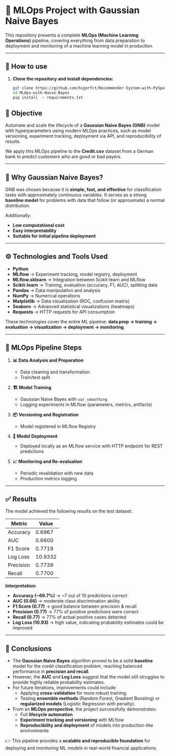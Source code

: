 # 🚀 MLOps Project with Gaussian Naive Bayes

This repository presents a complete **MLOps (Machine Learning Operations)** pipeline, covering everything from data preparation to deployment and monitoring of a machine learning model in production.

---
## 🚀 How to use

1. **Clone the repository and install dependencies:**
    ```bash 
    git clone https://github.com/higorfct/Recommender-System-with-PySpark
    cd MLOps-with-Naive-Bayes
    pip install -r requirements.txt
    ```

## 📌 Objective

Automate and scale the lifecycle of a **Gaussian Naive Bayes (GNB)** model with hyperparameters using modern MLOps practices, such as model versioning, experiment tracking, deployment via API, and reproducibility of results.  

We apply this MLOps pipeline to the **Credit.csv** dataset from a German bank to predict customers who are good or bad payers.

---

## 🤔 Why Gaussian Naive Bayes?

GNB was chosen because it is **simple, fast, and effective** for classification tasks with approximately continuous variables. It serves as a strong **baseline model** for problems with data that follow (or approximate) a normal distribution.  

Additionally:
- **Low computational cost**
- **Easy interpretability**
- **Suitable for initial pipeline deployment**

---

## ⚙️ Technologies and Tools Used

- **Python**  
- **MLflow** → Experiment tracking, model registry, deployment  
- **MLflow.sklearn** → Integration between Scikit-learn and MLflow  
- **Scikit-learn** → Training, evaluation (accuracy, F1, AUC), splitting data  
- **Pandas** → Data manipulation and analysis  
- **NumPy** → Numerical operations  
- **Matplotlib** → Data visualization (ROC, confusion matrix)  
- **Seaborn** → Advanced statistical visualizations (heatmaps)  
- **Requests** → HTTP requests for API consumption  

These technologies cover the entire ML pipeline: **data prep → training → evaluation → visualization → deployment → monitoring**.

---

## 🧠 MLOps Pipeline Steps

1. **📊 Data Analysis and Preparation**
   - Data cleaning and transformation
   - Train/test split

2. **🏗️ Model Training**
   - Gaussian Naive Bayes with `var_smoothing`
   - Logging experiments in MLflow (parameters, metrics, artifacts)

3. **📦 Versioning and Registration**
   - Model registered in MLflow Registry

4. **🚀 Model Deployment**
   - Deployed locally as an MLflow service with HTTP endpoint for REST predictions

5. **📈 Monitoring and Re-evaluation**
   - Periodic revalidation with new data
   - Production metrics logging

---

## ✅ Results

The model achieved the following results on the test dataset:

| Metric     | Value    |
|------------|----------|
| Accuracy   | 0.6967   |
| AUC        | 0.6600   |
| F1 Score   | 0.7719   |
| Log Loss   | 10.9332  |
| Precision  | 0.7739   |
| Recall     | 0.7700   |

**Interpretation:**
- **Accuracy (~69.7%)** → ~7 out of 10 predictions correct  
- **AUC (0.66)** → moderate class discrimination ability  
- **F1 Score (0.77)** → good balance between precision & recall  
- **Precision (0.77)** → 77% of positive predictions were correct  
- **Recall (0.77)** → 77% of actual positive cases detected  
- **Log Loss (10.93)** → high value, indicating probability estimates could be improved  

---

## 🔎 Conclusions

- The **Gaussian Naive Bayes** algorithm proved to be a solid **baseline** model for the credit classification problem, reaching balanced performance in **precision and recall**.  
- However, the **AUC** and **Log Loss** suggest that the model still struggles to provide highly reliable probability estimates.  
- For future iterations, improvements could include:
  - Applying **cross-validation** for more robust training.  
  - Testing **ensemble methods** (Random Forest, Gradient Boosting) or **regularized models** (Logistic Regression with penalty).  
- From an **MLOps perspective**, the project successfully demonstrates:
  - Full **lifecycle automation**  
  - **Experiment tracking and versioning** with MLflow  
  - **Reproducibility and deployment** of models into production-like environments  

👉 This pipeline provides a **scalable and reproducible foundation** for deploying and monitoring ML models in real-world financial applications.  
